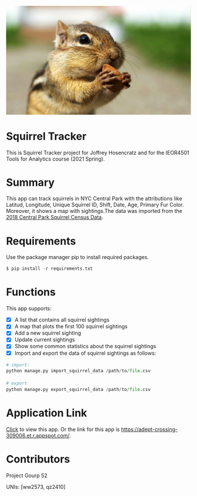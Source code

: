 ![image](https://github.com/Wen-Wen-Columbia/Squirrel_Tracker/blob/master/sightings/image/Welcome.jpg)

# Squirrel Tracker
This is Squirrel Tracker project for Joffrey Hosencratz and for the IEOR4501 Tools for Analytics course (2021 Spring).

# Summary
This app can track squirrels in NYC Central Park with the attributions like Latitud, Longitude, Unique Squirrel ID, Shift, Date, Age, Primary Fur Color. Moreover, it shows a map with sightings.The data was imported from the [2018 Central Park Squirrel Census Data](https://data.cityofnewyork.us/api/views/vfnx-vebw/rows.csv).

# Requirements
Use the package manager pip to install required packages.
```python
$ pip install -r requirements.txt
```

# Functions
This app supports:
- [x] A list that contains all squirrel sightings
- [x] A map that plots the first 100 squirrel sightings
- [x] Add a new squirrel sighting
- [x] Update current sightings
- [x] Show some common statistics about the squirrel sightings
- [x] Import and export the data of squirrel sightings as follows:
```python
# import:
python manage.py import_squirrel_data /path/to/file.csv

# export
python manage.py export_squirrel_data /path/to/file.csv
```

# Application Link
[Click](https://adept-crossing-309006.et.r.appspot.com/) to view this app. Or the link for this app is https://adept-crossing-309006.et.r.appspot.com/.

# Contributors
Project Gourp 52

UNIs: [ww2573, qz2410]
